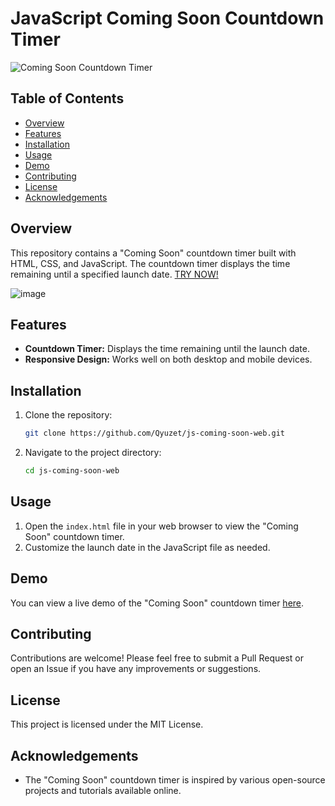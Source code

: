 # JavaScript Coming Soon Countdown Timer

![Coming Soon Countdown Timer](https://img.shields.io/badge/Coming%20Soon%20Countdown%20Timer-JavaScript-purple)

## Table of Contents
- [Overview](#overview)
- [Features](#features)
- [Installation](#installation)
- [Usage](#usage)
- [Demo](#demo)
- [Contributing](#contributing)
- [License](#license)
- [Acknowledgements](#acknowledgements)

## Overview

This repository contains a "Coming Soon" countdown timer built with HTML, CSS, and JavaScript. The countdown timer displays the time remaining until a specified launch date.
[TRY NOW!](https://qyuzet.github.io/js-coming-soon-web/)

![image](https://github.com/user-attachments/assets/ab4259c6-e68b-4772-9edf-c2c8d72afbb6)

## Features

- **Countdown Timer:** Displays the time remaining until the launch date.
- **Responsive Design:** Works well on both desktop and mobile devices.

## Installation

1. Clone the repository:
    ```bash
    git clone https://github.com/Qyuzet/js-coming-soon-web.git
    ```
2. Navigate to the project directory:
    ```bash
    cd js-coming-soon-web
    ```

## Usage

1. Open the `index.html` file in your web browser to view the "Coming Soon" countdown timer.
2. Customize the launch date in the JavaScript file as needed.

## Demo

You can view a live demo of the "Coming Soon" countdown timer [here](https://qyuzet.github.io/js-coming-soon-web/).

## Contributing

Contributions are welcome! Please feel free to submit a Pull Request or open an Issue if you have any improvements or suggestions.

## License

This project is licensed under the MIT License.

## Acknowledgements

- The "Coming Soon" countdown timer is inspired by various open-source projects and tutorials available online.
